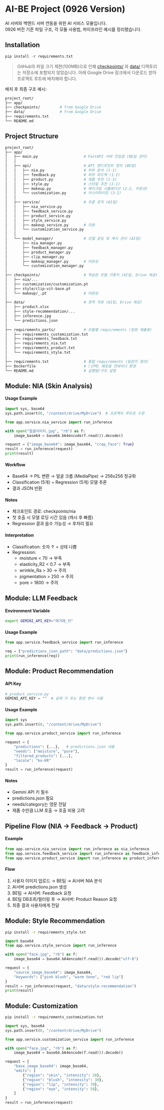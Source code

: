 # AI-BE Project (0926 Version)

AI 서버와 백엔드 서버 연동을 위한 AI 서비스 모듈입니다.  
0926 버전 기준 파일 구조, 각 모듈 사용법, 파이프라인 예시를 정리했습니다.

## Installation
```python
pip install -r requirements.txt
```
> GitHub의 파일 크기 제한(100MB)으로 인해 [checkpoints/](https://drive.google.com/drive/folders/1NLY7QJuLbwZaZUeSBRGEyPdA_irSyelO?usp=sharing) 와 [data/](https://drive.google.com/drive/folders/1o12-FR_m8ddtWtmll3r0lQ3KAptRZEpz?usp=sharing) 디렉토리는 저장소에 포함되지 않았습니다.
아래 Google Drive 링크에서 다운로드 받아 프로젝트 루트에 배치해야 합니다.

배치 후 최종 구조 예시:
```bash
project_root/
├── app/
├── checkpoints/         # from Google Drive
├── data/                # from Google Drive
├── requirements.txt
└── README.md
```

## Project Structure
```bash
project_root/
├── app/                         
│   ├── main.py                     # FastAPI 서버 진입점 (BE팀 관리)
│   │
│   ├── api/                        # API 엔드포인트 정의 (BE팀)
│   │   ├── nia.py                  # 피부 분석 (1-1)
│   │   ├── feedback.py             # 피부 피드백 (1-2)
│   │   ├── product.py              # 제품 추천 (1-3)
│   │   ├── style.py                # 스타일 추천 (2-1)
│   │   ├── makeup.py               # 메이크업 시뮬레이션 (2-2, 미완성)
│   │   └── customization.py        # 커스터마이징 (3-1)
│   │
│   ├── service/                    # 추론 로직 (AI팀)
│   │   ├── nia_service.py
│   │   ├── feedback_service.py
│   │   ├── product_service.py
│   │   ├── style_service.py
│   │   ├── makeup_service.py       # 미완
│   │   └── customization_service.py
│   │
│   └── model_manager/              # 모델 로딩 및 캐시 관리 (AI팀)
│       ├── nia_manager.py
│       ├── feedback_manager.py
│       ├── product_manager.py
│       ├── clip_manager.py        
│       ├── makeup_manager.py       # 미완성 
│       └── customization_manager.py
│
├── checkpoints/                    # 학습된 모델 가중치 (AI팀, Drive 제공)
│   ├── nia/...
│   ├── customization/customization.pt
│   ├── style/clip-vit-base.pt
│   └── makeup/_.pt                 # 미완성
│
├── data/                           # 정적 자원 (AI팀, Drive 제공)
│   ├── product.xlsx
│   ├── style-recommendation/...
│   ├── inference.jpg
│   └── predictions.json
│
├── requirements_parts/             # 모듈별 requirements (팀원 제출용)
│   ├── requirements_customization.txt
│   ├── requirements_feedback.txt    
│   ├── requirements_nia.txt    
│   ├── requirements_product.txt    
│   └── requirements_style.txt       
│
├── requirements.txt                # 통합 requirements (팀장이 정리)
├── Dockerfile                      # (선택) 배포용 컨테이너 환경
└── README.md                       # 실행법/구조 설명
```

## Module: NIA (Skin Analysis)
#### Usage Example
```python
import sys, base64
sys.path.insert(0, "/content/drive/MyDrive")  # 프로젝트 루트로 수정

from app.service.nia_service import run_inference

with open("얼굴이미지.jpg", "rb") as f:
    image_base64 = base64.b64encode(f.read()).decode()

request = {"image_base64": image_base64, "crop_face": True}
result = run_inference(request)
print(result)
```

#### Workflow
- Base64 → PIL 변환 → 얼굴 크롭 (MediaPipe) → 256x256 정규화
- Classification (5개) + Regression (5개) 모델 추론
- 결과 JSON 반환

#### Notes
- 체크포인트 경로: checkpoints/nia
- 첫 호출 시 모델 로딩 시간 있음 (캐시 후 빠름)
- Regression 결과 음수 가능성 → 후처리 필요

#### Interpretation
- Classification: 숫자 ↑ = 상태 나쁨
- Regression:
    - moisture < 70 → 부족
    - elasticity_R2 < 0.7 → 부족
    - wrinkle_Ra > 30 → 주의
    - pigmentation > 250 → 주의
    - pore > 1800 → 주의

## Module: LLM Feedback
#### Environment Variable
```bash
export GEMINI_API_KEY="여기에_키"
```
#### Usage Example
```python
from app.service.feedback_service import run_inference

req = {"predictions_json_path": "data/predictions.json"}
print(run_inference(req))
```

## Module: Product Recommendation
#### API Key
```python
# product_service.py
GEMINI_API_KEY = ""  # 실제 키 또는 환경 변수 사용
```

#### Usage Example
```python
import sys
sys.path.insert(0, "/content/drive/MyDrive")

from app.service.product_service import run_inference

request = {
    "predictions": {...},   # predictions.json 내용
    "needs": ["moisture", "pore"],
    "filtered_products": [...],
    "locale": "ko-KR"
}
result = run_inference(request)
```

#### Notes
- Gemini API 키 필수
- predictions.json 필요
- needs/category는 영문 전달
- 제품 수만큼 LLM 호출 → 호출 비용 고려

## Pipeline Flow (NIA → Feedback → Product)
#### Example
```python
from app.service.nia_service import run_inference as nia_inference
from app.service.feedback_service import run_inference as feedback_inference
from app.service.product_service import run_inference as product_inference
```

#### Flow
1. 사용자 이미지 업로드 → BE팀 → AI서버 NIA 분석
2. AI서버 predictions.json 생성
3. BE팀 → AI서버: Feedback 요청
4. BE팀 DB조회/필터링 후 → AI서버: Product Reason 요청
5. 최종 결과 사용자에게 전달

## Module: Style Recommendation
```bash
pip install -r requirements_style.txt
```
```python
import base64
from app.service.style_service import run_inference

with open("face.jpg", "rb") as f:
    image_base64 = base64.b64encode(f.read()).decode("utf-8")

request = {
    "source_image_base64": image_base64,
    "keywords": ["pink blush", "warm tone", "red lip"]
}
result = run_inference(request, "data/style-recommendation")
print(result)
```

## Module: Customization
```bash
pip install -r requirements_customization.txt
```
```python
import sys, base64
sys.path.insert(0, "/content/drive/MyDrive")

from app.service.customization_service import run_inference

with open("face.jpg", "rb") as f:
    image_base64 = base64.b64encode(f.read()).decode()

request = {
    "base_image_base64": image_base64,
    "edits": [
        {"region": "skin", "intensity": 20},
        {"region": "blush", "intensity": 30},
        {"region": "lip", "intensity": 70},
        {"region": "eye", "intensity": 50},
    ]
}
result = run_inference(request)
```
